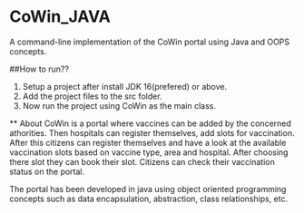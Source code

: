 # CoWin_JAVA
A command-line implementation of the CoWin portal using Java and OOPS concepts.

##How to run?? 
  1. Setup a project after install JDK 16(prefered) or above.
  2. Add the project files to the src folder.
  3. Now run the project using CoWin as the main class.

** About
CoWin is a portal where vaccines can be added by the concerned athorities. Then hospitals can register themselves, add slots for vaccination.
After this citizens can register themselves and have a look at the available vaccination slots based on vaccine type, area and hospital. After choosing there slot they can book their slot.
Citizens can check their vaccination status on the portal.

The portal has been developed in java using object oriented programming concepts such as data encapsulation, abstraction, class relationships, etc.

